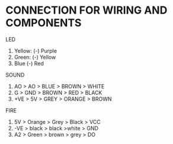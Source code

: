 # CONNECTION FOR WIRING AND COMPONENTS

LED
1.	Yellow: (-) Purple
2.	Green: (-) Yellow
3.	Blue (-) Red

SOUND
1.	AO > AO > BLUE > BROWN > WHITE
2.	G > GND > BROWN > RED > BLACK
3.	+VE > 5V > GREY > ORANGE > BROWN

FIRE
1.	5V > Orange > Grey > Black > VCC
2.	-VE > black >  black >white > GND
3.	A2 > Green > brown > grey > DO
